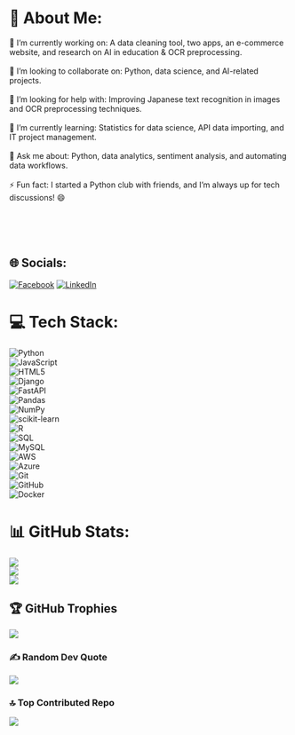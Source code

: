 # 💫 About Me:
🔭 I’m currently working on: A data cleaning tool, two apps, an e-commerce website, and research on AI in education & OCR preprocessing.<br><br>👯 I’m looking to collaborate on: Python, data science, and AI-related projects.<br><br>🤝 I’m looking for help with: Improving Japanese text recognition in images and OCR preprocessing techniques.<br><br>🌱 I’m currently learning: Statistics for data science, API data importing, and IT project management.<br><br>💬 Ask me about: Python, data analytics, sentiment analysis, and automating data workflows.<br><br>⚡ Fun fact: I started a Python club with friends, and I’m always up for tech discussions! 😄<br><br><br><br><br>

## 🌐 Socials:
[![Facebook](https://img.shields.io/badge/Facebook-%231877F2.svg?logo=Facebook&logoColor=white)](https://www.facebook.com/tafseryeamin) 
[![LinkedIn](https://img.shields.io/badge/LinkedIn-%230077B5.svg?logo=linkedin&logoColor=white)](https://www.linkedin.com/in/tafser)


# 💻 Tech Stack:
![Python](https://img.shields.io/badge/python-3670A0?style=for-the-badge&logo=python&logoColor=ffdd54)  
![JavaScript](https://img.shields.io/badge/javascript-%23323330.svg?style=for-the-badge&logo=javascript&logoColor=%23F7DF1E)  
![HTML5](https://img.shields.io/badge/html5-%23E34F26.svg?style=for-the-badge&logo=html5&logoColor=white)  
![Django](https://img.shields.io/badge/django-%23092E20.svg?style=for-the-badge&logo=django&logoColor=white)  
![FastAPI](https://img.shields.io/badge/FastAPI-005571?style=for-the-badge&logo=fastapi)  
![Pandas](https://img.shields.io/badge/pandas-%23150458.svg?style=for-the-badge&logo=pandas&logoColor=white)  
![NumPy](https://img.shields.io/badge/numpy-%23013243.svg?style=for-the-badge&logo=numpy&logoColor=white)  
![scikit-learn](https://img.shields.io/badge/scikit--learn-%23F7931E.svg?style=for-the-badge&logo=scikit-learn&logoColor=white)  
![R](https://img.shields.io/badge/R-276DC3?style=for-the-badge&logo=r&logoColor=white)  
![SQL](https://img.shields.io/badge/SQL-4479A1?style=for-the-badge&logo=postgresql&logoColor=white)  
![MySQL](https://img.shields.io/badge/mysql-%2300f.svg?style=for-the-badge&logo=mysql&logoColor=white)  
![AWS](https://img.shields.io/badge/AWS-%23FF9900.svg?style=for-the-badge&logo=amazon-aws&logoColor=white)  
![Azure](https://img.shields.io/badge/azure-%230072C6.svg?style=for-the-badge&logo=microsoftazure&logoColor=white)  
![Git](https://img.shields.io/badge/git-%23F05033.svg?style=for-the-badge&logo=git&logoColor=white)  
![GitHub](https://img.shields.io/badge/github-%23121011.svg?style=for-the-badge&logo=github&logoColor=white)  
![Docker](https://img.shields.io/badge/docker-%230db7ed.svg?style=for-the-badge&logo=docker&logoColor=white)


# 📊 GitHub Stats:
![](https://github-readme-stats.vercel.app/api?username=tafseeryeamin&theme=dark&hide_border=false&include_all_commits=true&count_private=true)<br/>
![](https://nirzak-streak-stats.vercel.app/?user=tafseeryeamin&theme=dark&hide_border=false)<br/>
![](https://github-readme-stats.vercel.app/api/top-langs/?username=tafseeryeamin&theme=dark&hide_border=false&include_all_commits=true&count_private=true&layout=compact)

## 🏆 GitHub Trophies
![](https://github-profile-trophy.vercel.app/?username=tafseeryeamin&theme=radical&no-frame=true&no-bg=false&margin-w=4)

### ✍️ Random Dev Quote
![](https://quotes-github-readme.vercel.app/api?type=vetical&theme=radical)

### 🔝 Top Contributed Repo
![](https://github-contributor-stats.vercel.app/api?username=tafseeryeamin&limit=5&theme=radical&combine_all_yearly_contributions=true)
